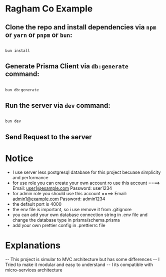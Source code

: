 # Ragham Co Example

## Clone the repo and install dependencies via `npm` or `yarn` or `pnpm` or `bun`:

```bash

bun install

```

## Generate Prisma Client via `db:generate` command:

```bash

bun db:generate

```

## Run the server via `dev` command:

```bash

bun dev

```

## Send Request to the server

# Notice

- I use server less postgresql database for this project becuase simplicity and performance
- for use role you can create your own account ro use this account ====> Email: user1@example.com Password: user1234
- for admin role you should use this account ====> Email: admin1@example.com Password: admin1234
- the default port is 4000
- the env file is important, so i use remove it from .gitignore
- you can add your own database connection string in .env file and change the database type in prisma/schema.prisma
- add your own prettier config in .prettierrc file

# Explanations

-- This project is simular to MVC architecture but has some differences
-- I Tried to make it modular and easy to understand
-- I its compatible with micro-services architecture
